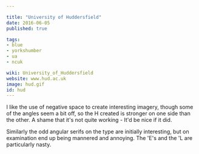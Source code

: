 ```yaml
---

title: "University of Huddersfield"
date: 2016-06-05
published: true

tags:
- blue
- yorkshumber
- ua
- ncuk

wiki: University_of_Huddersfield
website: www.hud.ac.uk
image: hud.gif
id: hud
---
```


I like the use of negative space to create interesting imagery, though some of the angles seem a bit off, so the H created is stronger on one side than the other. A shame that it's not quite working - It'd be nice if it did.

Similarly the odd angular serifs on the type are initially interesting, but on examination end up being mannered and annoying. The 'E's and the 'L are particularly nasty.
